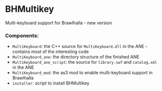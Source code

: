# BHMultikey
Multi-keyboard support for Brawlhalla - new version

### Components:
- `MultiKeyboard`: the C++ source for `MultiKeyboard.dll` in the ANE - contains most of the interesting code
- `MultiKeyboard_ane`: the directory structure of the finished ANE
- `MultiKeyboard_ane_script`: the source for `library.swf` and `catalog.xml` in the ANE
- `MultiKeyboard_mod`: the as3 mod to enable multi-keyboard support in Brawlhalla
- `installer`: script to install BHMultikey
